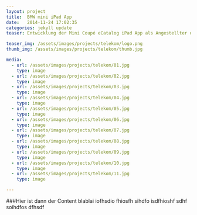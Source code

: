 ```yaml
---
layout: project
title:  BMW mini iPad App
date:   2014-11-24 17:02:35
categories: jekyll update
teaser: Entwicklung der Mini Coupé eCatalog iPad App als Angestellter der Agentur <a href="http://appvantage.net">AppVantage GmbH</a>

teaser_img: /assets/images/projects/telekom/logo.png
thumb_img: /assets/images/projects/telekom/thumb.jpg

media:
  - url: /assets/images/projects/telekom/01.jpg
    type: image
  - url: /assets/images/projects/telekom/02.jpg
    type: image
  - url: /assets/images/projects/telekom/03.jpg
    type: image
  - url: /assets/images/projects/telekom/04.jpg
    type: image
  - url: /assets/images/projects/telekom/05.jpg
    type: image
  - url: /assets/images/projects/telekom/06.jpg
    type: image
  - url: /assets/images/projects/telekom/07.jpg
    type: image
  - url: /assets/images/projects/telekom/08.jpg
    type: image
  - url: /assets/images/projects/telekom/09.jpg
    type: image
  - url: /assets/images/projects/telekom/10.jpg
    type: image
  - url: /assets/images/projects/telekom/11.jpg
    type: image

---
```





###Hier ist dann der Content
blablai iofhsdio fhiosfh sihdfo isdfhioshf sdhf soihdfos dfhsdf 